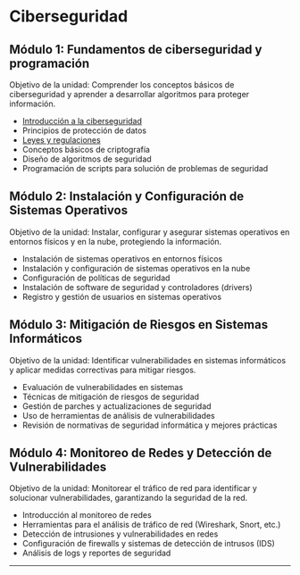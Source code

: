 # Ciberseguridad 
## Módulo 1: Fundamentos de ciberseguridad y programación
Objetivo de la unidad: Comprender los conceptos básicos de ciberseguridad y aprender a desarrollar algoritmos para proteger información. 
- [Introducción a la ciberseguridad](assets/introduccion.md)
- Principios de protección de datos
- [Leyes y regulaciones](assets/leyes_regulaciones.md)
- Conceptos básicos de criptografía 
- Diseño de algoritmos de seguridad 
- Programación de scripts para solución de problemas de seguridad 

## Módulo 2: Instalación y Configuración de Sistemas Operativos 
Objetivo de la unidad: Instalar, configurar y asegurar sistemas operativos en entornos físicos y en la nube, protegiendo la información. 
- Instalación de sistemas operativos en entornos físicos 
- Instalación y configuración de sistemas operativos en la nube 
- Configuración de políticas de seguridad 
- Instalación de software de seguridad y controladores (drivers) 
- Registro y gestión de usuarios en sistemas operativos 

## Módulo 3: Mitigación de Riesgos en Sistemas Informáticos 
Objetivo de la unidad: Identificar vulnerabilidades en sistemas informáticos y aplicar medidas correctivas para mitigar riesgos. 
- Evaluación de vulnerabilidades en sistemas 
- Técnicas de mitigación de riesgos de seguridad 
- Gestión de parches y actualizaciones de seguridad 
- Uso de herramientas de análisis de vulnerabilidades 
- Revisión de normativas de seguridad informática y mejores prácticas
  
## Módulo 4: Monitoreo de Redes y Detección de Vulnerabilidades 
Objetivo de la unidad: Monitorear el tráfico de red para identificar y solucionar vulnerabilidades, garantizando la seguridad de la red. 
- Introducción al monitoreo de redes 
- Herramientas para el análisis de tráfico de red (Wireshark, Snort, etc.) 
- Detección de intrusiones y vulnerabilidades en redes 
- Configuración de firewalls y sistemas de detección de intrusos (IDS) 
- Análisis de logs y reportes de seguridad
________________________
> 

